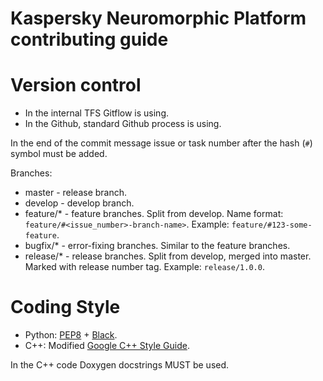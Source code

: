 # Kaspersky Neuromorphic Platform contributing guide

# Version control

- In the internal TFS Gitflow is using.
- In the Github, standard Github process is using.

In the end of the commit message issue or task number after the hash (`#`) symbol must be added.

Branches:

- master - release branch.
- develop - develop branch.
- feature/\* - feature branches. Split from develop. Name format: `feature/#<issue_number>-branch-name>`. Example: `feature/#123-some-feature`.
- bugfix/\* - error-fixing branches. Similar to the feature branches.
- release/\* - release branches. Split from develop, merged into master. Marked with release number tag. Example: `release/1.0.0`.

# Coding Style

- Python: [PEP8](https://www.python.org/dev/peps/pep-0008/) + [Black](https://github.com/psf/black).
- C++: Modified [Google C++ Style Guide](https://google.github.io/styleguide/cppguide.html).

In the C++ code Doxygen docstrings MUST be used.
